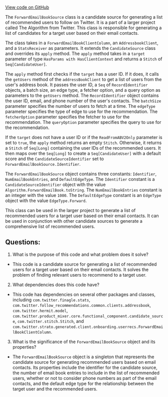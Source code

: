 [View code on GitHub](https://github.com/misbahsy/the-algorithm/follow-recommendations-service/common/src/main/scala/com/twitter/follow_recommendations/common/candidate_sources/addressbook/ForwardEmailBookSource.scala)

The `ForwardEmailBookSource` class is a candidate source for generating a list of recommended users to follow on Twitter. It is a part of a larger project called The Algorithm from Twitter. This class is responsible for generating a list of candidates for a target user based on their email contacts. 

The class takes in a `ForwardEmailBookClientColumn`, an `AddressbookClient`, and a `StatsReceiver` as parameters. It extends the `CandidateSource` class and overrides its `apply` method. The `apply` method takes in a `target` parameter of type `HasParams with HasClientContext` and returns a `Stitch` of `Seq[CandidateUser]`. 

The `apply` method first checks if the `target` has a user ID. If it does, it calls the `getUsers` method of the `addressBookClient` to get a list of users from the user's address book. It passes the user ID, a `Seq` of `RecordIdentifier` objects, a batch size, an edge type, a fetcher option, and a query option as parameters to the `getUsers` method. The `RecordIdentifier` object contains the user ID, email, and phone number of the user's contacts. The `batchSize` parameter specifies the number of users to fetch at a time. The `edgeType` parameter specifies the type of edge to use for the recommendation. The `fetcherOption` parameter specifies the fetcher to use for the recommendation. The `queryOption` parameter specifies the query to use for the recommendation. 

If the `target` does not have a user ID or if the `ReadFromABV2Only` parameter is set to `true`, the `apply` method returns an empty `Stitch`. Otherwise, it returns a `Stitch` of `Seq[Long]` containing the user IDs of the recommended users. It then maps over the `Seq[Long]` to create a `Seq[CandidateUser]` with a default score and the `CandidateSourceIdentifier` set to `ForwardEmailBookSource.Identifier`. 

The `ForwardEmailBookSource` object contains three constants: `Identifier`, `NumEmailBookEntries`, and `DefaultEdgeType`. The `Identifier` constant is a `CandidateSourceIdentifier` object with the value `Algorithm.ForwardEmailBook.toString`. The `NumEmailBookEntries` constant is an integer with the value `1000`. The `DefaultEdgeType` constant is an `EdgeType` object with the value `EdgeType.Forward`.

This class can be used in the larger project to generate a list of recommended users for a target user based on their email contacts. It can be used in conjunction with other candidate sources to generate a comprehensive list of recommended users.
## Questions: 
 1. What is the purpose of this code and what problem does it solve?
- This code is a candidate source for generating a list of recommended users for a target user based on their email contacts. It solves the problem of finding relevant users to recommend to a target user.

2. What dependencies does this code have?
- This code has dependencies on several other packages and classes, including `com.twitter.finagle.stats`, `com.twitter.follow_recommendations.common.clients.addressbook`, `com.twitter.hermit.model`, `com.twitter.product_mixer.core.functional_component.candidate_source`, `com.twitter.stitch.Stitch`, and `com.twitter.strato.generated.client.onboarding.userrecs.ForwardEmailBookClientColumn`.

3. What is the significance of the `ForwardEmailBookSource` object and its properties?
- The `ForwardEmailBookSource` object is a singleton that represents the candidate source for generating recommended users based on email contacts. Its properties include the identifier for the candidate source, the number of email book entries to include in the list of recommended users, whether or not to consider phone numbers as part of the email contacts, and the default edge type for the relationship between the target user and the recommended users.